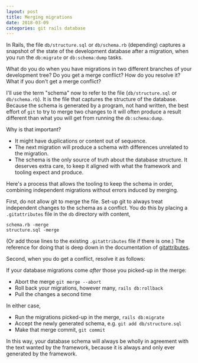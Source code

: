 ```yaml
---
layout: post
title: Merging migrations
date: 2018-03-09
categories: git rails database
---
```


In Rails, the file `db/structure.sql` or `db/schema.rb` (depending)
captures a snapshot of the state of the development database after a
migration, when you run the `db:migrate` or `db:schema:dump` tasks.

What do you do when you have migrations in two different branches
of your development tree? Do you get a merge conflict? How do you resolve it?
What if you don't get a merge conflict?

I'll use the term "schema" now to refer to the file
(`db/structure.sql` or `db/schema.rb`).
It is the file that captures the structure of the database.
Because the schema is generated by a program, not hand written, the best
effort of `git` to try to merge two changes to it will often produce a
result different than what you will get from running the `db:schema:dump`.

Why is that important?

- It might have duplications or content out of sequence.
- The next migration will produce a schema with differences
unrelated to the migration.
- The schema is the only source of truth about the database structure.
It deserves extra care, to keep it aligned with what the framework
and tooling expect and produce.

Here's a process that allows the tooling to keep the schema in order,
combining independent migrations without errors induced by merging.

First, do not allow git to merge the file. Set-up git to always treat
independent changes to the schema as a conflict. You do this by placing
a `.gitattributes` file in the `db` directory with content,
```
schema.rb -merge
structure.sql -merge
```
(Or add those lines to the existing `.gitattributes` file if there is one.)
The reference for doing that is deep down in the documentation of
[gitattributes](https://www.git-scm.com/docs/gitattributes).

Second, when you do get a conflict, resolve it as follows:

If your database migrations come *after* those you picked-up in the merge:
- Abort the merge `git merge --abort`
- Roll back your migrations, however many, `rails db:rollback`
- Pull the changes a second time

In either case,
- Run the migrations picked-up in the merge, `rails db:migrate`
- Accept the newly generated schema, e.g. `git add db/structure.sql`
- Make that merge commit, `git commit`

In this way, your database schema will always be wholly in agreement with
the text wanted by the framework, because it is always and only ever generated
by the framework.
